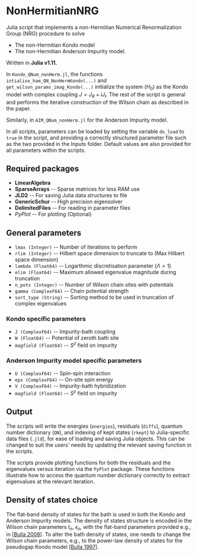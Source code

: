 # NonHermitianNRG

Julia script that implements a non-Hermitian Numerical Renormalization Group (NRG) procedure to solve 
- The non-Hermitian Kondo model 
- The non-Hermitian Anderson Impurity model.

Written in **Julia v1.11.**

In `Kondo_QNum_nonHerm.jl`, the functions `intialise_ham_QN_NonHermKondo(...)` and `get_wilson_params_imag_Kondo(...)` initialize the system ($H_0$) as the Kondo model with complex coupling $J = J_R + iJ_I$.
The rest of the script is general and performs the iterative construction of the Wilson chain as described in the paper.

Similarly, in `AIM_QNum_nonHerm.jl` for the Anderson Impurity model.

In all scripts, parameters can be loaded by setting the variable `do_load` to `true` in the script, and providing a correctly structured parameter file such as the two provided in the Inputs folder. 
Default values are also provided for all parameters within the scripts.

## Required packages

- **LinearAlgebra**
- **SparseArrays** -- Sparse matrices for less RAM use
- **JLD2** -- For saving Julia data structures to file
- **GenericSchur** -- High precision eigensolver
- **DelimitedFiles** -- For reading in parameter files
- _PyPlot_ -- For plotting (Optional)

## General parameters

- `lmax (Integer)` -- Number of iterations to perform
- `rlim (Integer)` -- Hilbert space dimension to truncate to (Max Hilbert space dimension)
- `lambda (Float64)` -- Logarthmic discretisation parameter ($\Lambda>1$)
- `elim (Float64)` -- Maximum allowed eigenvalue magnitude during truncation
- `n_pots (Integer)` -- Number of Wilson chain sites with potentials
- `gamma (ComplexF64)` --  Chain potential strength
- `sort_type (String)` -- Sorting method to be used in truncation of complex eigenvalues

### Kondo specific parameters

- `J (ComplexF64)` -- Impurity-bath coupling
- `W (Float64)` -- Potential of zeroth bath site
- `magfield (Float64)` -- $S^z$ field on impurity

### Anderson Impurity model specific parameters

- `U (ComplexF64)` -- Spin-spin interaction
- `eps (ComplexF64)` -- On-site spin energy
- `V (ComplexF64)` -- Impurity-bath hybridization
- `magfield (Float64)` -- $S^z$ field on impurity

## Output

The scripts will write the energies (`energies`), residuals (`diffs`), quantum number dictionary (`QN`), and indexing of kept states (`rkept`) to Julia-specific data files (`.jld`), for ease of loading and saving Julia objects.
This can be changed to suit the users' needs by updating the relevant saving function in the scripts.

The scripts provide plotting functions for both the residuals and the eigenvalues versus iteration via the `PyPlot` package.
These functions illustrate how to access the quantum number dictionary correctly to extract eigenvalues at the relevant iteration.

## Density of states choice

The flat-band density of states for the bath is used in both the Kondo and Anderson Impurity models.
The density of states structure is encoded in the Wilson chain parameters $t_n$, $\epsilon_n$, with the flat-band parameters provided e.g., in [[Bulla 2008](https://doi.org/10.1103/RevModPhys.80.395)].
To alter the bath density of states, one needs to change the Wilson chain parameters, e.g., to the power-law density of states for the pseudogap Kondo model [[Bulla 1997](http://dx.doi.org/10.1088/0953-8984/9/47/014)].

